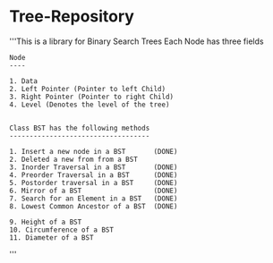 Tree-Repository
===============

'''This is a library for Binary Search Trees
	Each Node has three fields

	Node
	----

	1. Data
	2. Left Pointer (Pointer to left Child)
	3. Right Pointer (Pointer to right Child)
	4. Level (Denotes the level of the tree)


	Class BST has the following methods
	-----------------------------------

	1. Insert a new node in a BST		(DONE)
	2. Deleted a new from from a BST	
	3. Inorder Traversal in a BST 		(DONE)
	4. Preorder Traversal in a BST		(DONE)
	5. Postorder traversal in a BST		(DONE)
	6. Mirror of a BST					(DONE)
	7. Search for an Element in a BST	(DONE)
	8. Lowest Common Ancestor of a BST	(DONE)

	9. Height of a BST
	10. Circumference of a BST 
	11. Diameter of a BST

'''
